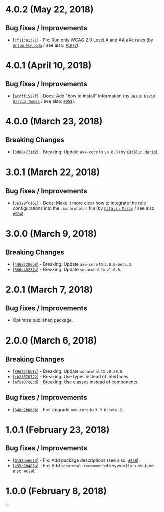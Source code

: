 # 4.0.2 (May 22, 2018)

## Bug fixes / Improvements

* [[`cf11c81371`](https://github.com/sonarwhal/sonarwhal/commit/cf11c8137170ded9e0c768fc9f7abc25f167ad03)] - Fix: Run only WCAG 2.0 Level A and AA aXe rules (by [`Antón Molleda`](https://github.com/molant) / see also: [`#1087`](https://github.com/sonarwhal/sonarwhal/issues/1087)).


# 4.0.1 (April 10, 2018)

## Bug fixes / Improvements

* [[`accff1527f`](https://github.com/sonarwhal/sonarwhal/commit/accff1527f07e4cb932cb79bf90ceadacbef0620)] - Docs: Add "how to install" information (by [`Jesus David García Gomez`](https://github.com/sarvaje) / see also: [`#958`](https://github.com/sonarwhal/sonarwhal/issues/958)).


# 4.0.0 (March 23, 2018)

## Breaking Changes

* [[`3d004771f2`](https://github.com/sonarwhal/sonarwhal/commit/3d004771f26bab3d304e6bbd2212e868ac894838)] - Breaking: Update `axe-core` to `v3.0.0` (by [`Cătălin Mariș`](https://github.com/alrra)).


# 3.0.1 (March 22, 2018)

## Bug fixes / Improvements

* [[`36329fc161`](https://github.com/sonarwhal/sonarwhal/commit/36329fc161d90e8cf1b593d6fcde7262f3ceabae)] - Docs: Make it more clear how to integrate the rule configurations into the `.sonarwhalrc` file (by [`Cătălin Mariș`](https://github.com/alrra) / see also: [`#904`](https://github.com/sonarwhal/sonarwhal/issues/904)).


# 3.0.0 (March 9, 2018)

## Breaking Changes

* [[`4d68220eb8`](https://github.com/sonarwhal/sonarwhal/commit/4d68220eb80d0cfbbe999683cb246ac2d341cc24)] - Breaking: Update `axe-core` to `3.0.0-beta.3`.
* [[`886e482374`](https://github.com/sonarwhal/sonarwhal/commit/886e482374239974b06c1dad932a7d3324e9de9a)] - Breaking: Update `sonarwhal` to `v1.0.0`.


# 2.0.1 (March 7, 2018)

## Bug fixes / Improvements

* Optimize published package.


# 2.0.0 (March 6, 2018)

## Breaking Changes

* [[`89df6fbbfc`](https://github.com/sonarwhal/sonarwhal/commit/89df6fbbfcb6be936a12c77fe932a7ccc0e35d73)] - Breaking: Update `sonarwhal` to `v0.28.0`.
* [[`cb2f670722`](https://github.com/sonarwhal/sonarwhal/commit/cb2f67072276cfe624cf60bf2381eb6cb1ef5a16)] - Breaking: Use types instead of interfaces.
* [[`af5a07c8cd`](https://github.com/sonarwhal/sonarwhal/commit/af5a07c8cd825d5b41bf65444d78a83e743875b9)] - Breaking: Use classes instead of components.

## Bug fixes / Improvements

* [[`346c2b6d6b`](https://github.com/sonarwhal/sonarwhal/commit/346c2b6d6babefad55ce1bdcc7d5481a47adfc04)] - Fix: Upgrade `axe-core` to `3.0.0-beta.2`.


# 1.0.1 (February 23, 2018)

## Bug fixes / Improvements

* [[`0158be6df3`](https://github.com/sonarwhal/sonarwhal/commit/0158be6df36e9aa1268f4b5f9cafaf3b4e45ffef)] - Fix: Add package descriptions (see also: [`#838`](https://github.com/sonarwhal/sonarwhal/issues/838)).
* [[`e35c90485a`](https://github.com/sonarwhal/sonarwhal/commit/e35c90485adde53418f3a9c0cb4e05e1250ba98b)] - Fix: Add `sonarwhal-recommended` keyword to rules (see also: [`#829`](https://github.com/sonarwhal/sonarwhal/issues/829)).


# 1.0.0 (February 8, 2018)

✨
